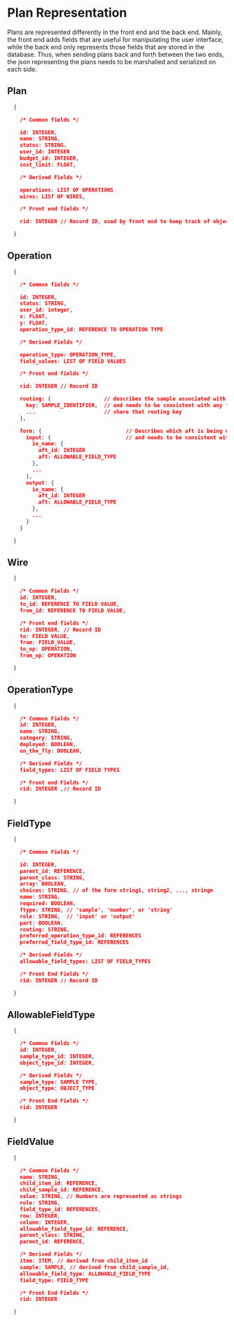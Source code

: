 # Plan Representation

Plans are represented differently in the front end and the back end.
Mainly,
the front end adds fields that are useful for manipulating the user interface,
while the back end only represents those fields that are stored in the
database.
Thus, when sending plans back and forth between the two ends,
the json representing the plans needs to be marshalled and serialized on
each side.

## Plan

```json
  {

    /* Common fields */

    id: INTEGER,
    name: STRING,
    status: STRING.
    user_id: INTEGER
    budget_id: INTEGER,
    cost_limit: FLOAT,

    /* Derived Fields */

    operations: LIST OF OPERATIONS
    wires: LIST OF WIRES,

    /* Front end fields */

    rid: INTEGER // Record ID, used by front end to keep track of objects

  }
```

## Operation

```json
  {

    /* Common fields */

    id: INTEGER,
    status: STRING,
    user_id: integer,
    x: FLOAT,
    y: FLOAT,
    operation_type_id: REFERENCE TO OPERATION TYPE

    /* Derived Fields */

    operation_type: OPERATION_TYPE,
    field_values: LIST OF FIELD VALUES

    /* Front end fields */

    rid: INTEGER // Record ID

    routing: {                 // describes the sample associated with the specified routing key
      key: SAMPLE_IDENTIFIER,  // and needs to be consistent with any field values whose field types
      ...                      // share that routing key
    },

    form: {                           // Describes which aft is being used for which i/o
      input: {                        // and needs to be consistent with the field value afts
        io_name: {
          aft_id: INTEGER
          aft: ALLOWABLE_FIELD_TYPE
        },
        ...
      },
      output: {
        io_name: {
          aft_id: INTEGER
          aft: ALLOWABLE_FIELD_TYPE
        },
        ...
      }
    }

  }
```

## Wire

```json
  {

    /* Common Fields */
    id: INTEGER,
    to_id: REFERENCE TO FIELD VALUE,
    from_id: REFERENCE TO FIELD VALUE,

    /* Front end fields */
    rid: INTEGER, // Record ID
    to: FIELD VALUE,
    from: FIELD_VALUE,
    to_op: OPERATION,
    from_op: OPERATION

  }
```

## OperationType

```json
  {

    /* Common Fields */
    id: INTEGER,
    name: STRING,
    category: STRING,
    deployed: BOOLEAN,
    on_the_fly: BOOLEAN,

    /* Derived Fields */
    field_types: LIST OF FIELD TYPES

    /* Front end Fields */
    rid: INTEGER ,// Record ID

  }
```

## FieldType

```json
  {

    /* Common Fields */

    id: INTEGER,
    parent_id: REFERENCE,
    parent_class: STRING,
    array: BOOLEAN,
    choices: STRING, // of the form string1, string2, ..., stringn
    name: STRING.
    required: BOOLEAN,
    ftype: STRING, // 'sample', 'number', or 'string'
    role: STRING,  // 'input' or 'output'
    part: BOOLEAN,
    routing: STRING,
    preferred_operation_type_id: REFERENCES
    preferred_field_type_id: REFERENCES

    /* Derived Fields */
    allowable_field_types: LIST OF FIELD_TYPES

    /* Front End Fields */
    rid: INTEGER // Record ID

  }
```

## AllowableFieldType

```json
  {

    /* Common Fields */
    id: INTEGER,
    sample_type_id: INTEGER,
    object_type_id: INTEGER,

    /* Derived Fields */
    sample_type: SAMPLE TYPE,
    object_type: OBJECT_TYPE

    /* Front End Fields */
    rid: INTEGER

  }
```

## FieldValue

```json
  {

    /* Common Fields */
    name: STRING,
    child_item_id: REFERENCE,
    child_sample_id: REFERENCE,
    value: STRING, // Numbers are represented as strings
    role: STRING,
    field_type_id: REFERENCES,
    row: INTEGER,
    column: INTEGER,
    allowable_field_type_id: REFERENCE,
    parent_class: STRING,
    parent_id: REFERENCE,

    /* Derived Fields */
    item: ITEM, // derived from child_item_id
    sample: SAMPLE, // derived from child_sample_id,
    allowable_field_type: ALLOWABLE_FIELD_TYPE
    field_type: FIELD_TYPE

    /* Front End Fields */
    rid: INTEGER

  }
```
